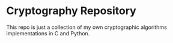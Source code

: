 # Cryptography Repository

This repo is just a collection of my own cryptographic algorithms implementations in C and Python.
